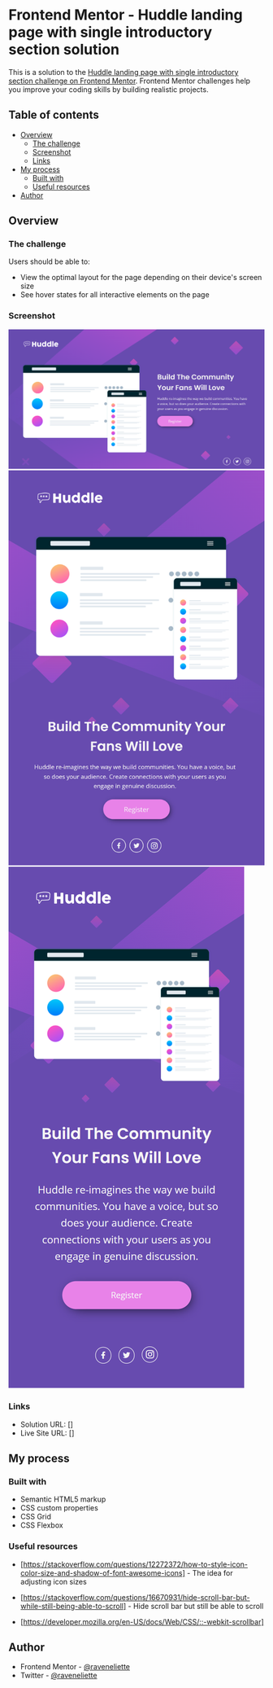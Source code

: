 # Frontend Mentor - Huddle landing page with single introductory section solution

This is a solution to the [Huddle landing page with single introductory section challenge on Frontend Mentor](https://www.frontendmentor.io/challenges/huddle-landing-page-with-a-single-introductory-section-B_2Wvxgi0). Frontend Mentor challenges help you improve your coding skills by building realistic projects.

## Table of contents

- [Overview](#overview)
  - [The challenge](#the-challenge)
  - [Screenshot](#screenshot)
  - [Links](#links)
- [My process](#my-process)
  - [Built with](#built-with)
  - [Useful resources](#useful-resources)
- [Author](#author)

## Overview

### The challenge

Users should be able to:

- View the optimal layout for the page depending on their device's screen size
- See hover states for all interactive elements on the page

### Screenshot

![](./images/desktop-view.png)
![](./images/tablet-view.png)
![](./images/mobile-view.png)

### Links

- Solution URL: []
- Live Site URL: []

## My process

### Built with

- Semantic HTML5 markup
- CSS custom properties
- CSS Grid
- CSS Flexbox

### Useful resources

- [https://stackoverflow.com/questions/12272372/how-to-style-icon-color-size-and-shadow-of-font-awesome-icons] - The idea for adjusting icon sizes
- [https://stackoverflow.com/questions/16670931/hide-scroll-bar-but-while-still-being-able-to-scroll] - Hide scroll bar but still be able to scroll

- [https://developer.mozilla.org/en-US/docs/Web/CSS/::-webkit-scrollbar]

## Author

- Frontend Mentor - [@raveneliette](https://www.frontendmentor.io/profile/raveneliette)
- Twitter - [@raveneliette](https://twitter.com/raveneliette)
